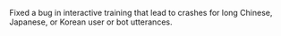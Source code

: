 Fixed a bug in interactive training that 
lead to crashes for long Chinese, Japanese, 
or Korean user or bot utterances.